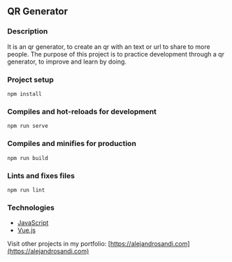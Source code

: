 ## QR Generator

### Description

It is an qr generator, to create an qr with an text or url to share to more people. The purpose of this project is to practice development through a qr generator, to improve and learn by doing.

### Project setup

```
npm install
```

### Compiles and hot-reloads for development

```
npm run serve
```

### Compiles and minifies for production

```
npm run build
```

### Lints and fixes files

```
npm run lint
```

### Technologies

- [JavaScript](https://developer.mozilla.org/en-US/docs/Web/JavaScript)
- [Vue.js](https://vuejs.org/)

Visit other projects in my portfolio: [https://alejandrosandi.com](https://alejandrosandi.com)
